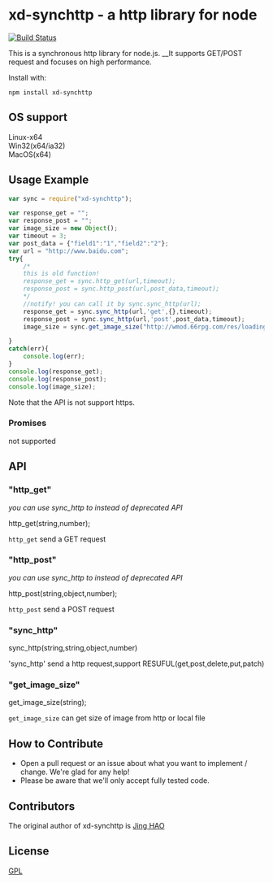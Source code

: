 xd-synchttp - a http library for node
===========================

[![Build Status](https://travis-ci.org/haojingus/xd-synchttp.svg?branch=master)](https://travis-ci.org/haojingus/xd-synchttp)

This is a synchronous http library for node.js. __It supports GET/POST
request and focuses on high performance.

Install with:

    npm install xd-synchttp

## OS support
Linux-x64  
Win32(x64/ia32)  
MacOS(x64)  


## Usage Example

```js
var sync = require("xd-synchttp");

var response_get = "";
var response_post = "";
var image_size = new Object();
var timeout = 3;
var post_data = {"field1":"1","field2":"2"};
var url = "http://www.baidu.com";
try{
	/*
	this is old function!
	response_get = sync.http_get(url,timeout);
	response_post = sync.http_post(url,post_data,timeout);
	*/
	//notify! you can call it by sync.sync_http(url);
	response_get = sync.sync_http(url,'get',{},timeout);
	response_post = sync.sync_http(url,'post',post_data,timeout);
	image_size = sync.get_image_size("http://wmod.66rpg.com/res/loading.gif");

}
catch(err){
	console.log(err);
}
console.log(response_get);
console.log(response_post);
console.log(image_size);
```

Note that the API is not support https.
### Promises

not supported


## API

### "http_get"  

*you can use sync_http to instead of deprecated API*  

http_get(string,number);

`http_get` send a GET request

### "http_post"  

*you can use sync_http to instead of deprecated API*  

http_post(string,object,number);

`http_post` send a POST request

### "sync_http"

sync_http(string,string,object,number)

'sync_http' send a http request,support RESUFUL(get,post,delete,put,patch)

### "get_image_size"

get_image_size(string);

`get_image_size` can get size of image from http or local file


## How to Contribute
- Open a pull request or an issue about what you want to implement / change. We're glad for any help!
 - Please be aware that we'll only accept fully tested code.

## Contributors

The original author of xd-synchttp is [Jing HAO](https://github.com/haojingus)

## License

[GPL](LICENSE)


